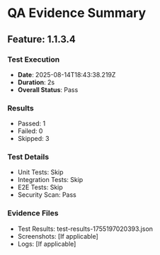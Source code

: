 # QA Evidence Summary

## Feature: 1.1.3.4

### Test Execution
- **Date**: 2025-08-14T18:43:38.219Z
- **Duration**: 2s
- **Overall Status**: Pass

### Results
- Passed: 1
- Failed: 0
- Skipped: 3

### Test Details
- Unit Tests: Skip
- Integration Tests: Skip
- E2E Tests: Skip
- Security Scan: Pass

### Evidence Files
- Test Results: test-results-1755197020393.json
- Screenshots: [If applicable]
- Logs: [If applicable]
